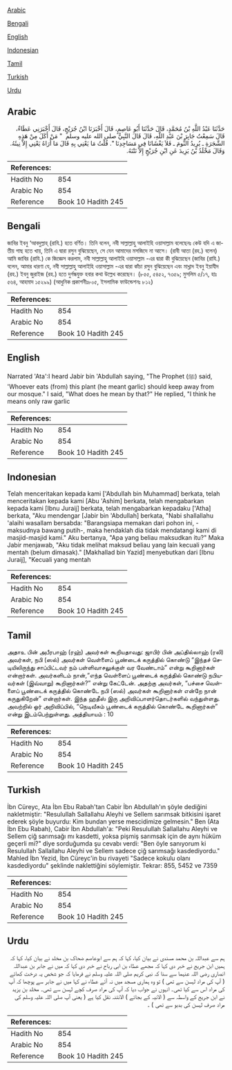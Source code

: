 [Arabic](#arabic)

[Bengali](#bengali)

[English](#english)

[Indonesian](#indonesian)

[Tamil](#tamil)

[Turkish](#turkish)

[Urdu](#urdu)

## Arabic


<div dir="rtl" lang="ar" style={{fontSize:'larger',backgroundColor:'#f8f9fa',padding:20}}>
حَدَّثَنَا عَبْدُ اللَّهِ بْنُ مُحَمَّدٍ، قَالَ حَدَّثَنَا أَبُو عَاصِمٍ، قَالَ أَخْبَرَنَا ابْنُ جُرَيْجٍ، قَالَ أَخْبَرَنِي عَطَاءٌ، قَالَ سَمِعْتُ جَابِرَ بْنَ عَبْدِ اللَّهِ، قَالَ قَالَ النَّبِيُّ صلى الله عليه وسلم ‏ "‏ مَنْ أَكَلَ مِنْ هَذِهِ الشَّجَرَةِ ـ يُرِيدُ الثُّومَ ـ فَلاَ يَغْشَانَا فِي مَسَاجِدِنَا ‏"‏‏.‏ قُلْتُ مَا يَعْنِي بِهِ قَالَ مَا أُرَاهُ يَعْنِي إِلاَّ نِيئَهُ‏.‏ وَقَالَ مَخْلَدُ بْنُ يَزِيدَ عَنِ ابْنِ جُرَيْجٍ إِلاَّ نَتْنَهُ‏.‏
</div>
<div style={{backgroundColor:'#f8f9fa',padding:20, marginBottom: 10}}><table> <thead> <tr> <th>References:</th> <th></th> </tr> </thead> <tbody><tr><td>Hadith No</td><td>854</td></tr><tr><td>Arabic No</td><td>854</td></tr><tr><td>Reference</td><td>Book 10 Hadith 245</td></tr></tbody></table></div>

## Bengali


<div dir="ltr" lang="bn" style={{fontSize:'larger',backgroundColor:'#f8f9fa',padding:20}}>
জাবির ইবনু ‘আবদুল্লাহ্ (রাযি.) হতে বর্ণিত। তিনি বলেন, নবী সাল্লাল্লাহু আলাইহি ওয়াসাল্লাম বলেছেনঃ কেউ যদি এ জাতীয় গাছ হতে খায়, তিনি এ দ্বারা রসুন বুঝিয়েছেন, সে যেন আমাদের মসজিদে না আসে। (রাবী আতা (রহ.) বলেন) আমি জাবির (রাযি.) কে জিজ্ঞেস করলাম, নবী সাল্লাল্লাহু আলাইহি ওয়াসাল্লাম -এর দ্বারা কী বুঝিয়েছেন (জাবির (রাযি.) বলেন, আমার ধারণা যে, নবী সাল্লাল্লাহু আলাইহি ওয়াসাল্লাম -এর দ্বারা কাঁচা রসুন বুঝিয়েছেন এবং মাখ্লাদ ইবনু ইয়াযীদ (রহ.) ইবনু জুরাইজ (রহ.) হতে দুর্গন্ধযুক্ত হবার কথা উল্লেখ করেছেন। (৮৫৫, ৫৪৫২, ৭৩৫৯; মুসলিম ৫/১৭, হাঃ ৫৬৪, আহমাদ ১৫২৯৯) (আধুনিক প্রকাশনীঃ৮০৫, ইসলামিক ফাউন্ডেশনঃ ৮১২)
</div>
<div style={{backgroundColor:'#f8f9fa',padding:20, marginBottom: 10}}><table> <thead> <tr> <th>References:</th> <th></th> </tr> </thead> <tbody><tr><td>Hadith No</td><td>854</td></tr><tr><td>Arabic No</td><td>854</td></tr><tr><td>Reference</td><td>Book 10 Hadith 245</td></tr></tbody></table></div>

## English


<div dir="ltr" lang="en" style={{fontSize:'larger',backgroundColor:'#f8f9fa',padding:20}}>
Narrated 'Ata':I heard Jabir bin 'Abdullah saying, "The Prophet (ﷺ) said, 'Whoever eats (from) this plant (he meant garlic) should keep away from our mosque." I said, "What does he mean by that?" He replied, "I think he means only raw garlic
</div>
<div style={{backgroundColor:'#f8f9fa',padding:20, marginBottom: 10}}><table> <thead> <tr> <th>References:</th> <th></th> </tr> </thead> <tbody><tr><td>Hadith No</td><td>854</td></tr><tr><td>Arabic No</td><td>854</td></tr><tr><td>Reference</td><td>Book 10 Hadith 245</td></tr></tbody></table></div>

## Indonesian


<div dir="ltr" lang="id" style={{fontSize:'larger',backgroundColor:'#f8f9fa',padding:20}}>
Telah menceritakan kepada kami ['Abdullah bin Muhammad] berkata, telah menceritakan kepada kami [Abu 'Ashim] berkata, telah mengabarkan kepada kami [Ibnu Juraij] berkata, telah mengabarkan kepadaku ['Atha] berkata, "Aku mendengar [Jabir bin 'Abdullah] berkata, "Nabi shallallahu 'alaihi wasallam bersabda: "Barangsiapa memakan dari pohon ini, - maksudnya bawang putih-, maka hendaklah dia tidak mendatangi kami di masjid-masjid kami." Aku bertanya, "Apa yang beliau maksudkan itu?" Maka Jabir menjawab, "Aku tidak melihat maksud beliau yang lain kecuali yang mentah (belum dimasak)." [Makhallad bin Yazid] menyebutkan dari [Ibnu Juraij], "Kecuali yang mentah
</div>
<div style={{backgroundColor:'#f8f9fa',padding:20, marginBottom: 10}}><table> <thead> <tr> <th>References:</th> <th></th> </tr> </thead> <tbody><tr><td>Hadith No</td><td>854</td></tr><tr><td>Arabic No</td><td>854</td></tr><tr><td>Reference</td><td>Book 10 Hadith 245</td></tr></tbody></table></div>

## Tamil


<div dir="ltr" lang="ta" style={{fontSize:'larger',backgroundColor:'#f8f9fa',padding:20}}>
அதாஉ பின் அபீரபாஹ் (ரஹ்) அவர்கள் கூறியதாவது: ஜாபிர் பின் அப்தில்லாஹ் (ரலி) அவர்கள், நபி (ஸல்) அவர்கள் வெள்ளைப் பூண்டைக் கருத்தில் கொண்டு “இந்தச் செடியிலிருந்து சாப்பிட்டவர் நம் பள்ளிவாசலுக்குள் வர வேண்டாம்” என்று கூறினார்கள் என்றார்கள். அவர்களிடம் நான்,“எந்த வெள்ளைப் பூண்டைக் கருத்தில் கொண்டு நபியவர்கள் (இவ்வாறு) கூறினார்கள்?” என்று கேட்டேன். அதற்கு அவர்கள், “பச்சை வெள்ளைப் பூண்டைக் கருத்தில் கொண்டே நபி (ஸல்) அவர்கள் கூறினார்கள் என்றே நான் கருதுகிறேன்” என்றார்கள். இந்த ஹதீஸ் இரு அறிவிப்பாளர்தொடர்களில் வந்துள்ளது. அவற்றில் ஓர் அறிவிப்பில், “நெடிவீசும் பூண்டைக் கருத்தில் கொண்டே கூறினார்கள்” என்று இடம்பெற்றுள்ளது. அத்தியாயம் : 10
</div>
<div style={{backgroundColor:'#f8f9fa',padding:20, marginBottom: 10}}><table> <thead> <tr> <th>References:</th> <th></th> </tr> </thead> <tbody><tr><td>Hadith No</td><td>854</td></tr><tr><td>Arabic No</td><td>854</td></tr><tr><td>Reference</td><td>Book 10 Hadith 245</td></tr></tbody></table></div>

## Turkish


<div dir="ltr" lang="tr" style={{fontSize:'larger',backgroundColor:'#f8f9fa',padding:20}}>
İbn Cüreyc, Ata İbn Ebu Rabah'tan Cabir İbn Abdullah'ın şöyle dediğini nakletmiştir: "Resulullah Sallallahu Aleyhi ve Sellem sarımsak bitkisini işaret ederek şöyle buyurdu: Kim bundan yerse mescidimize gelmesin." Ben (Ata İbn Ebu Rabah), Cabir İbn Abdullah'a: "Peki Resulullah Sallallahu Aleyhi ve Sellem çiğ sarımsağı mı kasdetti, yoksa pişmiş sarımsak için de aynı hüküm geçerli mi?" diye sorduğumda şu cevabı verdi: "Ben öyle sanıyorum ki Resulullah Sallallahu Aleyhi ve Sellem sadece çiğ sarımsağı kasdediyordu." Mahled İbn Yezid, İbn Cüreyc'in bu rivayeti "Sadece kokulu olanı kasdediyordu" şeklinde naklettiğini söylemiştir. Tekrar: 855, 5452 ve 7359
</div>
<div style={{backgroundColor:'#f8f9fa',padding:20, marginBottom: 10}}><table> <thead> <tr> <th>References:</th> <th></th> </tr> </thead> <tbody><tr><td>Hadith No</td><td>854</td></tr><tr><td>Arabic No</td><td>854</td></tr><tr><td>Reference</td><td>Book 10 Hadith 245</td></tr></tbody></table></div>

## Urdu


<div dir="rtl" lang="ur" style={{fontSize:'larger',backgroundColor:'#f8f9fa',padding:20}}>
ہم سے عبداللہ بن محمد مسندی نے بیان کیا، کہا کہ ہم سے ابوعاصم ضحاک بن مخلد نے بیان کیا، کہا کہ ہمیں ابن جریج نے خبر دی کہا کہ مجھے عطاء بن ابی رباح نے خبر دی کہا کہ میں نے جابر بن عبداللہ انصاری رضی اللہ عنہما سے سنا کہ نبی کریم صلی اللہ علیہ وسلم نے فرمایا کہ جو شخص یہ درخت کھائے ( آپ کی مراد لہسن سے تھی ) تو وہ ہماری مسجد میں نہ آئے عطاء نے کہا میں نے جابر سے پوچھا کہ آپ کی مراد اس سے کیا تھی۔ انہوں نے جواب دیا کہ آپ کی مراد صرف کچے لہسن سے تھی۔ مخلد بن یزید نے ابن جریج کے واسطہ سے ( الانیہ کے بجائے ) الانتنہ نقل کیا ہے ( یعنی آپ صلی اللہ علیہ وسلم کی مراد صرف لہسن کی بدبو سے تھی ) ۔
</div>
<div style={{backgroundColor:'#f8f9fa',padding:20, marginBottom: 10}}><table> <thead> <tr> <th>References:</th> <th></th> </tr> </thead> <tbody><tr><td>Hadith No</td><td>854</td></tr><tr><td>Arabic No</td><td>854</td></tr><tr><td>Reference</td><td>Book 10 Hadith 245</td></tr></tbody></table></div>